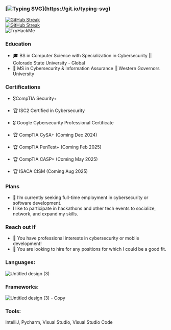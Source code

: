 ### [![Typing SVG](https://readme-typing-svg.demolab.com/?lines=Hi+there,+👋+I'm+Ambar!;Hola,+👋+me+llamo+Ambar!)](https://git.io/typing-svg)   
[![GitHub Streak](https://streak-stats.demolab.com/?user=midnight-baker&theme=radical)](https://git.io/streak-stats)  
[![GitHub Streak](https://streak-stats.demolab.com/?user=midnight-baker&theme=radical&locale=es)](https://git.io/streak-stats)  
<img src="https://tryhackme-badges.s3.amazonaws.com/a.student.png" alt="TryHackMe">



### Education
-  🎓 BS in Computer Science with Specialization in Cybersecurity || Colorado State University - Global
-  📖 MS in Cybersecurity & Information Assurance || Western Governors University

### Certifications
-  🎖️CompTIA Security+
-  🏆 ISC2 Certified in Cybersecurity
-  🎖️ Google Cybersecurity Professional Certificate
  
-  🏆 CompTIA CySA+ (Coming Dec 2024)
-  🏆 CompTIA PenTest+ (Coming Feb 2025)
-  🏆 CompTIA CASP+ (Coming May 2025)
-  🏆 ISACA CISM (Coming Aug 2025)    

### Plans
- 🔭 I’m currently seeking full-time employment in cybersecurity or software development.   
- I like to participate in hackathons and other tech events to socialize, network, and expand my skills.

### Reach out if
- 💬 You have professional interests in cybersecurity or mobile development!
- 💬 You are looking to hire for any positions for which I could be a good fit.


### **Languages:**  
![Untitled design (3)](https://github.com/aditi-rohan/aditi-rohan/assets/124546107/1243ccda-8781-45bc-b6c6-aa44b481dff6)

### **Frameworks:**  
![Untitled design (3) - Copy](https://github.com/aditi-rohan/aditi-rohan/assets/124546107/ba9a8f5e-698d-4637-8d9e-632400c813bc)

### **Tools:**  
IntelliJ, Pycharm, Visual Studio, Visual Studio Code  
